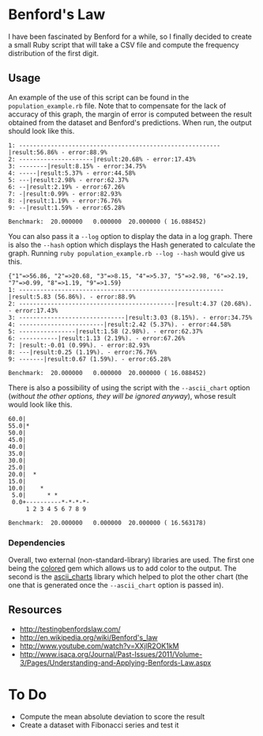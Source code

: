 # Benford's Law

I have been fascinated by Benford for a while, so I finally decided to create a small Ruby script that will take a CSV file and compute the frequency distribution of the first digit.

## Usage

An example of the use of this script can be found in the `population_example.rb` file. Note that to compensate for the lack of accuracy of this graph, the margin of error is computed between the result obtained from the dataset and Benford's predictions. When run, the output should look like this.

```
1: ---------------------------------------------------------|result:56.86% - error:88.9%
2: ---------------------|result:20.68% - error:17.43%
3: --------|result:8.15% - error:34.75%
4: -----|result:5.37% - error:44.58%
5: ---|result:2.98% - error:62.37%
6: --|result:2.19% - error:67.26%
7: -|result:0.99% - error:82.93%
8: -|result:1.19% - error:76.76%
9: --|result:1.59% - error:65.28%

Benchmark:  20.000000   0.000000  20.000000 ( 16.088452)
```

You can also pass it a `--log` option to display the data in a log graph. There is also the `--hash` option which displays the Hash generated to calculate the graph. Running `ruby population_example.rb --log --hash` would give us this.

```
{"1"=>56.86, "2"=>20.68, "3"=>8.15, "4"=>5.37, "5"=>2.98, "6"=>2.19, "7"=>0.99, "8"=>1.19, "9"=>1.59}
1: ----------------------------------------------------------|result:5.83 (56.86%). - error:88.9%
2: --------------------------------------------|result:4.37 (20.68%). - error:17.43%
3: ------------------------------|result:3.03 (8.15%). - error:34.75%
4: ------------------------|result:2.42 (5.37%). - error:44.58%
5: ----------------|result:1.58 (2.98%). - error:62.37%
6: -----------|result:1.13 (2.19%). - error:67.26%
7: |result:-0.01 (0.99%). - error:82.93%
8: ---|result:0.25 (1.19%). - error:76.76%
9: -------|result:0.67 (1.59%). - error:65.28%

Benchmark:  20.000000   0.000000  20.000000 ( 16.088452)
```

There is also a possibility of using the script with the `--ascii_chart` option (*without the other options, they will be ignored anyway*), whose result would look like this.

```
60.0|
55.0|*
50.0|
45.0|
40.0|
35.0|
30.0|
25.0|
20.0|  *
15.0|
10.0|    *
 5.0|      * *
 0.0+----------*-*-*-*-
     1 2 3 4 5 6 7 8 9

Benchmark:  20.000000   0.000000  20.000000 ( 16.563178)
```

### Dependencies

Overall, two external (non-standard-library) libraries are used. The first one being the [colored](https://rubygems.org/gems/colored) gem which allows us to add color to the output. The second is the [ascii_charts](https://rubygems.org/gems/ascii_charts) library which helped to plot the other chart (the one that is generated once the `--ascii_chart` option is passed in).

## Resources

- http://testingbenfordslaw.com/
- http://en.wikipedia.org/wiki/Benford's_law
- http://www.youtube.com/watch?v=XXjlR2OK1kM
- http://www.isaca.org/Journal/Past-Issues/2011/Volume-3/Pages/Understanding-and-Applying-Benfords-Law.aspx

# To Do
- Compute the mean absolute deviation to score the result
- Create a dataset with Fibonacci series and test it
